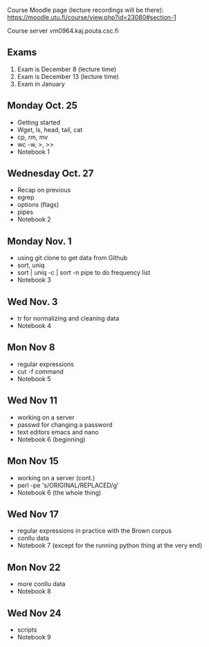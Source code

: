 Course Moodle page (lecture recordings will be there): https://moodle.utu.fi/course/view.php?id=23080#section-1 

Course server vm0964.kaj.pouta.csc.fi

## Exams
1. Exam is December 8 (lecture time)
2. Exam is December 13 (lecture time)
3. Exam in January

## Monday Oct. 25
- Getting started
- Wget, ls, head, tail, cat
- cp, rm, mv
- wc -w, >, >>
- Notebook 1

## Wednesday Oct. 27
- Recap on previous
- egrep
- options (flags)
- pipes
- Notebook 2

## Monday Nov. 1
- using git clone to get data from Github
- sort, uniq
- sort | uniq -c | sort -n pipe to do frequency list
- Notebook 3

## Wed Nov. 3
- tr for normalizing and cleaning data
- Notebook 4

## Mon Nov 8
- regular expressions
- cut -f command
- Notebook 5

## Wed Nov 11
- working on a server
- passwd for changing a password
- text editors emacs and nano
- Notebook 6 (beginning)

## Mon Nov 15
- working on a server (cont.)
- perl -pe 's/ORIGINAL/REPLACED/g'
- Notebook 6 (the whole thing)

## Wed Nov 17
- regular expressions in practice with the Brown corpus
- conllu data
- Notebook 7 (except for the running python thing at the very end)

## Mon Nov 22
- more conllu data
- Notebook 8

## Wed Nov 24
- scripts
- Notebook 9
